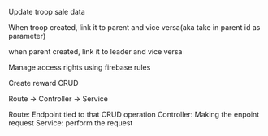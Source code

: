 Update troop sale data

When troop created, link it to parent and vice versa(aka take in parent id as parameter)

when parent created, link it to leader and vice versa

Manage access rights using firebase rules

Create reward CRUD





Route -> Controller -> Service

Route: Endpoint tied to that CRUD operation
Controller: Making the enpoint request
Service: perform the request